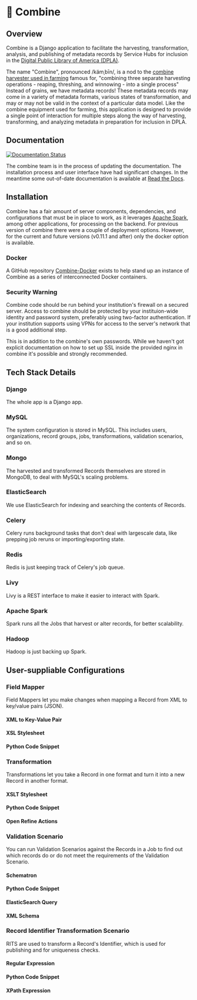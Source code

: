 # &#128668; Combine

## Overview

Combine is a Django application to facilitate the harvesting, transformation, analysis, and publishing of metadata records by Service Hubs for inclusion in the [Digital Public Library of America (DPLA)](https://dp.la/).

The name "Combine", pronounced /kämˌbīn/, is a nod to the [combine harvester used in farming](https://en.wikipedia.org/wiki/Combine_harvester) famous for, "combining three separate harvesting operations - reaping, threshing, and winnowing - into a single process"  Instead of grains, we have metadata records!  These metadata records may come in a variety of metadata formats, various states of transformation, and may or may not be valid in the context of a particular data model.  Like the combine equipment used for farming, this application is designed to provide a single point of interaction for multiple steps along the way of harvesting, transforming, and analyzing metadata in preparation for inclusion in DPLA.

## Documentation

[![Documentation Status](https://readthedocs.org/projects/combine/badge/?version=master)](http://combine.readthedocs.io/en/master/?badge=master)

The combine team is in the process of updating the documentation. The installation process and user interface have had significant changes. In the meantime some out-of-date documentation is available at [Read the Docs](http://combine.readthedocs.io/).

## Installation

Combine has a fair amount of server components, dependencies, and configurations that must be in place to work, as it leverages [Apache Spark](https://spark.apache.org/), among other applications, for processing on the backend.  For previous version of combine there were a couple of deployment options. However, for the current and future versions (v0.11.1 and after) only the docker option is available.

### Docker

A GitHub repository [Combine-Docker](https://github.com/MI-DPLA/combine-docker) exists to help stand up an instance of Combine as a series of interconnected Docker containers.

### Security Warning

Combine code should be run behind your institution's firewall on a secured server. Access to combine should be protected by your instituion-wide identity and password system, preferably using two-factor authentication. If your institution supports using VPNs for access to the server's network that is a good additional step. 

This is in addition to the combine's own passwords. While we haven't got explicit documentation on how to set up SSL inside the provided nginx in combine it's possible and strongly recommended.

## Tech Stack Details

### Django
The whole app is a Django app.

### MySQL
The system configuration is stored in MySQL. This includes users, organizations, record groups, jobs, transformations, validation scenarios, and so on.

### Mongo
The harvested and transformed Records themselves are stored in MongoDB, to deal with MySQL's scaling problems.

### ElasticSearch
We use ElasticSearch for indexing and searching the contents of Records.

### Celery
Celery runs background tasks that don't deal with largescale data, like prepping job reruns or importing/exporting state.

### Redis
Redis is just keeping track of Celery's job queue.

### Livy
Livy is a REST interface to make it easier to interact with Spark.

### Apache Spark
Spark runs all the Jobs that harvest or alter records, for better scalability.

### Hadoop
Hadoop is just backing up Spark.

## User-suppliable Configurations

### Field Mapper
Field Mappers let you make changes when mapping a Record from XML to key/value pairs (JSON).
#### XML to Key-Value Pair
#### XSL Stylesheet
#### Python Code Snippet

### Transformation
Transformations let you take a Record in one format and turn it into a new Record in another format.
#### XSLT Stylesheet
#### Python Code Snippet
#### Open Refine Actions

### Validation Scenario
You can run Validation Scenarios against the Records in a Job to find out which records do or do not meet the requirements of the Validation Scenario. 
#### Schematron
#### Python Code Snippet
#### ElasticSearch Query
#### XML Schema

### Record Identifier Transformation Scenario
RITS are used to transform a Record's Identifier, which is used for publishing and for uniqueness checks.
#### Regular Expression
#### Python Code Snippet
#### XPath Expression
